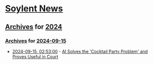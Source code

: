 # [Soylent News](../../../README.md)

## [Archives](../../index.md) for [2024](../index.md)

### [Archives](../../index.md) for [2024-09-15](index.md)

* [2024-09-15, 02:53:00](https://soylentnews.org/article.pl?sid=24/09/14/1335210&from=rss) - [AI Solves the 'Cocktail Party Problem' and Proves Useful in Court](https://soylentnews.org/article.pl?sid=24/09/14/1335210&from=rss)
